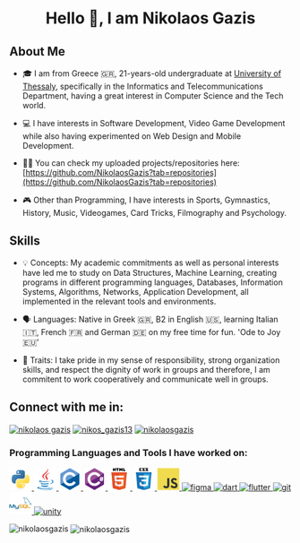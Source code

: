 <h1 align="center">Hello 👋, I am Nikolaos Gazis</h1>
<h2 align="left">About Me</h2>

  - 🎓 I am from Greece 🇬🇷, 21-years-old undergraduate at [University of Thessaly]([url](https://www.uth.gr/en)), specifically in the Informatics and Telecommunications Department, having a great interest in Computer Science and the Tech world.

  - 💻 I have interests in Software Development, Video Game Development while also having experimented on Web Design and Mobile Development.
  
  - 👨‍💻 You can check my uploaded projects/repositories here: [https://github.com/NikolaosGazis?tab=repositories](https://github.com/NikolaosGazis?tab=repositories)

  - 🎮 Other than Programming, I have interests in Sports, Gymnastics, History, Music, Videogames, Card Tricks, Filmography and Psychology.

<h2 align="left">Skills</h2>

  - 💡 Concepts: My academic commitments as well as personal interests have led me to study on Data Structures, Machine Learning, creating programs in different programming languages, Databases, Information Systems, Algorithms, Networks, Application Development, all implemented in the relevant tools and environments.
  
  - 🗣 Languages: Native in Greek 🇬🇷, B2 in English 🇺🇸, learning Italian 🇮🇹, French 🇫🇷 and German 🇩🇪 on my free time for fun. 'Ode to Joy 🇪🇺'

  - 👤 Traits: I take pride in my sense of responsibility, strong organization skills, and respect the dignity of work in groups and therefore, I am commitent to work cooperatively and communicate well in groups. 

<h2 align="left">Connect with me in:</h2>
<p align="left">
<a href="https://www.linkedin.com/in/nikolaos-gazis-b258b5263/" target="blank"><img align="center" src="https://raw.githubusercontent.com/rahuldkjain/github-profile-readme-generator/master/src/images/icons/Social/linked-in-alt.svg" alt="nikolaos gazis" height="30" width="40" /></a>
<a href="https://www.instagram.com/nikos_gazis13/" target="blank"><img align="center" src="https://raw.githubusercontent.com/rahuldkjain/github-profile-readme-generator/master/src/images/icons/Social/instagram.svg" alt="nikos_gazis13" height="30" width="40" /></a>
<a href="https://leetcode.com/u/NikolaosGazis/" target="blank"><img align="center" src="https://raw.githubusercontent.com/rahuldkjain/github-profile-readme-generator/master/src/images/icons/Social/leet-code.svg" alt="nikolaosgazis" height="30" width="40" /></a>
</p>

<h3 align="left">Programming Languages and Tools I have worked on:</h3>
<p align="left"> <a href="https://www.python.org" target="_blank" rel="noreferrer">
    <img src="https://raw.githubusercontent.com/devicons/devicon/master/icons/python/python-original.svg" alt="python" width="40" height="40"/>
</a>
<a href="https://www.java.com" target="_blank" rel="noreferrer">
    <img src="https://raw.githubusercontent.com/devicons/devicon/master/icons/java/java-original.svg" alt="java" width="40" height="40"/>
</a>
<a href="https://www.cprogramming.com/" target="_blank" rel="noreferrer">
    <img src="https://raw.githubusercontent.com/devicons/devicon/master/icons/c/c-original.svg" alt="c" width="40" height="40"/>
</a>
<a href="https://www.w3schools.com/cs/" target="_blank" rel="noreferrer">
    <img src="https://raw.githubusercontent.com/devicons/devicon/master/icons/csharp/csharp-original.svg" alt="csharp" width="40" height="40"/>
</a>
<a href="https://www.w3.org/html/" target="_blank" rel="noreferrer">
    <img src="https://raw.githubusercontent.com/devicons/devicon/master/icons/html5/html5-original-wordmark.svg" alt="html5" width="40" height="40"/>
</a>
<a href="https://www.w3schools.com/css/" target="_blank" rel="noreferrer">
    <img src="https://raw.githubusercontent.com/devicons/devicon/master/icons/css3/css3-original-wordmark.svg" alt="css3" width="40" height="40"/>
</a>
<a href="https://developer.mozilla.org/en-US/docs/Web/JavaScript" target="_blank" rel="noreferrer">
    <img src="https://raw.githubusercontent.com/devicons/devicon/master/icons/javascript/javascript-original.svg" alt="javascript" width="40" height="40"/>
</a>
<a href="https://www.figma.com/" target="_blank" rel="noreferrer">
    <img src="https://www.vectorlogo.zone/logos/figma/figma-icon.svg" alt="figma" width="40" height="40"/>
</a>
<a href="https://dart.dev" target="_blank" rel="noreferrer">
    <img src="https://www.vectorlogo.zone/logos/dartlang/dartlang-icon.svg" alt="dart" width="40" height="40"/>
</a>
<a href="https://flutter.dev" target="_blank" rel="noreferrer">
    <img src="https://www.vectorlogo.zone/logos/flutterio/flutterio-icon.svg" alt="flutter" width="40" height="40"/>
</a>
<a href="https://git-scm.com/" target="_blank" rel="noreferrer">
    <img src="https://www.vectorlogo.zone/logos/git-scm/git-scm-icon.svg" alt="git" width="40" height="40"/>
</a>
<a href="https://www.mysql.com/" target="_blank" rel="noreferrer">
    <img src="https://raw.githubusercontent.com/devicons/devicon/master/icons/mysql/mysql-original-wordmark.svg" alt="mysql" width="40" height="40"/>
</a>
<a href="https://unity.com/" target="_blank" rel="noreferrer">
    <img src="https://www.vectorlogo.zone/logos/unity3d/unity3d-icon.svg" alt="unity" width="40" height="40"/>
</a>
 </p>

<p><img align="left" src="https://github-readme-stats.vercel.app/api/top-langs?username=nikolaosgazis&show_icons=true&locale=en&layout=compact" alt="nikolaosgazis" /></p>

<p>&nbsp;<img align="center" src="https://github-readme-stats.vercel.app/api?username=nikolaosgazis&show_icons=true&locale=en" alt="nikolaosgazis" /></p>
